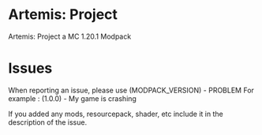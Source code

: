# Artemis: Project
Artemis: Project a MC 1.20.1 Modpack

# Issues
When reporting an issue, please use (MODPACK_VERSION) - PROBLEM
For example : (1.0.0) - My game is crashing

If you added any mods, resourcepack, shader, etc include it in the description of the issue.
